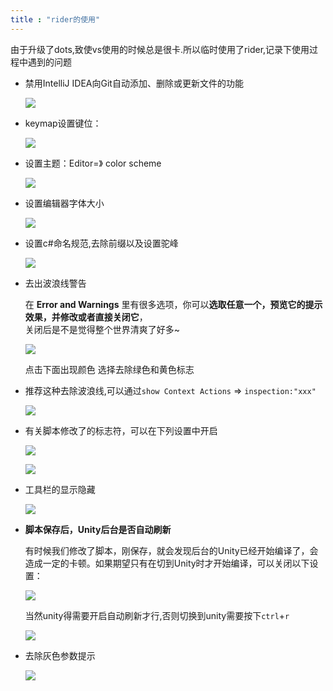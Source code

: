 ```yaml
---
title : "rider的使用"
---
```


由于升级了dots,致使vs使用的时候总是很卡.所以临时使用了rider,记录下使用过程中遇到的问题

- 禁用IntelliJ IDEA向Git自动添加、删除或更新文件的功能

  ![](../../public/images/2022-08-02-rider-use/1659421011000.png)

- keymap设置键位：

  ![](../../public/images/2022-08-02-rider-use/6938c7b76587488faea649d26f43dbac.png)

- 设置主题：Editor=》 color scheme

  ![](../../public/images/2022-08-02-rider-use/2edb6d308f1a42a792826418bc903a6f.png)

- 设置编辑器字体大小

  ![](../../public/images/2022-08-02-rider-use/1659421547000.png)

- 设置c#命名规范,去除前缀以及设置驼峰

  ![](../../public/images/2022-08-02-rider-use/1659428204000.png)

- 去出波浪线警告

  在 **Error and Warnings** 里有很多选项，你可以**选取任意一个，预览它的提示效果，并修改或者直接关闭它**，\
  关闭后是不是觉得整个世界清爽了好多\~

  ![](../../public/images/2022-08-02-rider-use/1659422704000.png)

  点击下面出现颜色 选择去除绿色和黄色标志

- 推荐这种去除波浪线,可以通过`show Context Actions` => `inspection:"xxx"`

  ![](../../public/images/2022-08-02-rider-use/1659422560000.png)

- 有关脚本修改了的标志符，可以在下列设置中开启

  ![](../../public/images/2022-08-02-rider-use/20201203141714194.png)

  ![](../../public/images/2022-08-02-rider-use/1659423520000.png)

- 工具栏的显示隐藏

  ![](../../public/images/2022-08-02-rider-use/1659423590000.png)

- **脚本保存后，Unity后台是否自动刷新**

  有时候我们修改了脚本，刚保存，就会发现后台的Unity已经开始编译了，会造成一定的卡顿。如果期望只有在切到Unity时才开始编译，可以关闭以下设置：

  ![](../../public/images/2022-08-02-rider-use/1659423746000.png)

  当然unity得需要开启自动刷新才行,否则切换到unity需要按下`ctrl`+`r`

  ![](../../public/images/2022-08-02-rider-use/1659424615000.png)

- 去除灰色参数提示

  ![](../../public/images/2022-08-02-rider-use/1659429053000.png)
